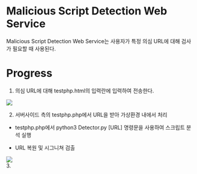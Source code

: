 # Malicious Script Detection Web Service
Malicious Script Detection Web Service는 사용자가 특정 의심 URL에 대해 검사가 필요할 때 사용된다.

# Progress
1. 의심 URL에 대해 testphp.html의 입력란에 입력하여 전송한다.

<div>
  <img src="https://user-images.githubusercontent.com/43469662/75993627-1d73e600-5f3d-11ea-8468-ef4221f286a8.png"></img>
</div>  

2. 서버사이드 측의 testphp.php에서 URL을 받아 가상환경 내에서 처리
  - testphp.php에서 python3 Detector.py [URL] 명령문을 사용하여 스크립트 분석 실행
  
  - URL 복원 및 시그니쳐 검출
  <div>
    <img src="https://user-images.githubusercontent.com/43469662/75997715-1bad2100-5f43-11ea-9527-269f48523c2f.png"></img>
  </div>
3. 

